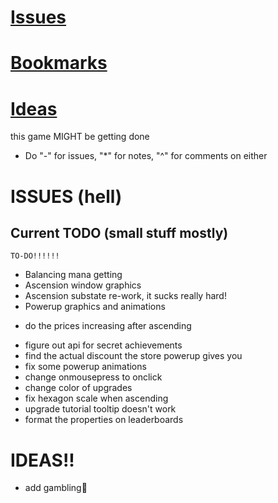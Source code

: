 # [Issues](#issues)
# [Bookmarks](#bookmarks)
# [Ideas](#ideas)

this game MIGHT be getting done

* Do "-" for issues, "*" for notes, "^" for comments on either

# ISSUES (hell)
## Current TODO (small stuff mostly)

<!-- ================ -->
	TO-DO!!!!!!
<!-- ================ -->

<!-- ===== LEFT TO DO ====== -->
- Balancing mana getting
- Ascension window graphics
- Ascension substate re-work, it sucks really hard!
- Powerup graphics and animations

<!-- balancing -->
- do the prices increasing after ascending

<!-- code -->
- figure out api for secret achievements
- find the actual discount the store powerup gives you
- fix some powerup animations
- change onmousepress to onclick
- change color of upgrades
- fix hexagon scale when ascending
- upgrade tutorial tooltip doesn't work
- format the properties on leaderboards

# IDEAS!!
- add gambling🧌
